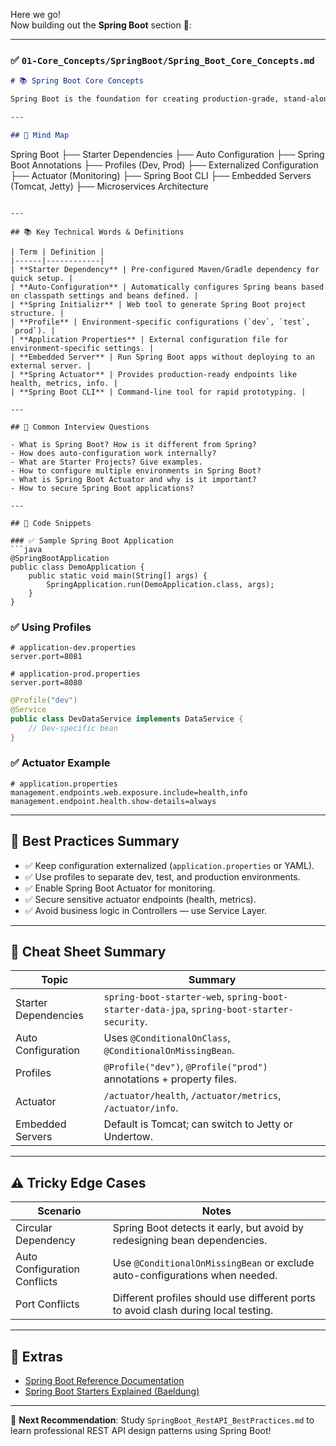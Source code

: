 Here we go!  
Now building out the **Spring Boot** section 🚀:

---

### ✅ `01-Core_Concepts/SpringBoot/Spring_Boot_Core_Concepts.md`

```markdown
# 📚 Spring Boot Core Concepts

Spring Boot is the foundation for creating production-grade, stand-alone Spring applications easily — critical for Solutions Architects designing backend systems.

---

## 🧠 Mind Map

```
Spring Boot
├── Starter Dependencies
├── Auto Configuration
├── Spring Boot Annotations
├── Profiles (Dev, Prod)
├── Externalized Configuration
├── Actuator (Monitoring)
├── Spring Boot CLI
├── Embedded Servers (Tomcat, Jetty)
├── Microservices Architecture
```

---

## 📚 Key Technical Words & Definitions

| Term | Definition |
|------|------------|
| **Starter Dependency** | Pre-configured Maven/Gradle dependency for quick setup. |
| **Auto-Configuration** | Automatically configures Spring beans based on classpath settings and beans defined. |
| **Spring Initializr** | Web tool to generate Spring Boot project structure. |
| **Profile** | Environment-specific configurations (`dev`, `test`, `prod`). |
| **Application Properties** | External configuration file for environment-specific settings. |
| **Embedded Server** | Run Spring Boot apps without deploying to an external server. |
| **Spring Actuator** | Provides production-ready endpoints like health, metrics, info. |
| **Spring Boot CLI** | Command-line tool for rapid prototyping. |

---

## 🔎 Common Interview Questions

- What is Spring Boot? How is it different from Spring?
- How does auto-configuration work internally?
- What are Starter Projects? Give examples.
- How to configure multiple environments in Spring Boot?
- What is Spring Boot Actuator and why is it important?
- How to secure Spring Boot applications?

---

## 🧪 Code Snippets

### ✅ Sample Spring Boot Application
```java
@SpringBootApplication
public class DemoApplication {
    public static void main(String[] args) {
        SpringApplication.run(DemoApplication.class, args);
    }
}
```

### ✅ Using Profiles
```properties
# application-dev.properties
server.port=8081

# application-prod.properties
server.port=8080
```
```java
@Profile("dev")
@Service
public class DevDataService implements DataService {
    // Dev-specific bean
}
```

### ✅ Actuator Example
```properties
# application.properties
management.endpoints.web.exposure.include=health,info
management.endpoint.health.show-details=always
```

---

## 🎯 Best Practices Summary

- ✅ Keep configuration externalized (`application.properties` or YAML).
- ✅ Use profiles to separate dev, test, and production environments.
- ✅ Enable Spring Boot Actuator for monitoring.
- ✅ Secure sensitive actuator endpoints (health, metrics).
- ✅ Avoid business logic in Controllers — use Service Layer.

---

## 📘 Cheat Sheet Summary

| Topic | Summary |
|-------|---------|
| Starter Dependencies | `spring-boot-starter-web`, `spring-boot-starter-data-jpa`, `spring-boot-starter-security`. |
| Auto Configuration | Uses `@ConditionalOnClass`, `@ConditionalOnMissingBean`. |
| Profiles | `@Profile("dev")`, `@Profile("prod")` annotations + property files. |
| Actuator | `/actuator/health`, `/actuator/metrics`, `/actuator/info`. |
| Embedded Servers | Default is Tomcat; can switch to Jetty or Undertow. |

---

## ⚠️ Tricky Edge Cases

| Scenario | Notes |
|----------|-------|
| Circular Dependency | Spring Boot detects it early, but avoid by redesigning bean dependencies. |
| Auto Configuration Conflicts | Use `@ConditionalOnMissingBean` or exclude auto-configurations when needed. |
| Port Conflicts | Different profiles should use different ports to avoid clash during local testing. |

---

## 🔗 Extras

- [Spring Boot Reference Documentation](https://docs.spring.io/spring-boot/docs/current/reference/html/)
- [Spring Boot Starters Explained (Baeldung)](https://www.baeldung.com/spring-boot-starters)

---

📌 **Next Recommendation**: Study `SpringBoot_RestAPI_BestPractices.md` to learn professional REST API design patterns using Spring Boot!
```
